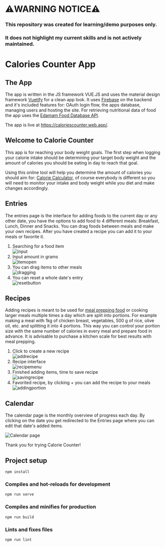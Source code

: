 # ⚠️WARNING NOTICE⚠️
### This repository was created for learning/demo purposes only.
### It does not highlight my current skills and is not actively maintained.

# Calories Counter App

## The App
The app is written in the JS framework VUE.JS and uses the material design framework [Vuetify](https://vuetifyjs.com/en/) for a clean app look. It uses [Firebase](https://firebase.google.com/) on the backend and it's included features for: OAuth login flow, the apps database, managing users and hosting the site. For retrieving nutritional data of food the app uses the [Edamam Food Database API](https://developer.edamam.com/).

The app is live at https://caloriescounter.web.app/.

 ## Welcome to Calorie Counter

This app is for
reaching your body weight goals. The first step when logging your
calorie intake should be determining your target body weight and the
 amount of calories you should be eating in day to reach that goal.
 
Using this online tool will help you determine the amount of
calories you should aim for:
[Calorie Calculator](https://www.calculator.net/calorie-calculator.html), of course everybody is different so you will need to monitor your
intake and body weight while you diet and make changes accordingly.
   
##  Entries
        
 The entries page is the interface for adding foods to the current
day or any other date, you have the options to add food to 4
different meals: Breakfast, Lunch, Dinner and Snacks. You can drag
foods between meals and make your own recipes. After you have
created a recipe you can add it to your meals or favorite it.

1. Searching for a food item\
![input](https://user-images.githubusercontent.com/59158929/116669461-e1041480-a99e-11eb-95f0-18a4b0af8098.png)
2. Input amount in grams\
![itemopen](https://user-images.githubusercontent.com/59158929/116669486-ecefd680-a99e-11eb-9f90-6ac3b9d18ecc.png)
3. You can drag items to other meals\
![dragging](https://user-images.githubusercontent.com/59158929/116669572-0c86ff00-a99f-11eb-9fc6-e7fc26499619.png)
4. You can reset a whole date's entry\
![resetbutton](https://user-images.githubusercontent.com/59158929/116669582-101a8600-a99f-11eb-8276-c3604279d6d5.png)

## Recipes

Adding recipes is meant to be used for [meal prepping food](https://sweetpeasandsaffron.com/how-to-meal-prep/)
or cooking larger meals multiple times a day which are split into
portions. For example making a meal with 1kg of chicken breast,
vegetables, 500 g of rice, olive oil, etc. and splitting it into 4
portions. This way you can control your portion size with the same
number of calories in every meal and prepare food in advance. It is
advisable to purchase a kitchen scale for best results with meal
prepping.

1. Click to create a new recipe\
![addrecipe](https://user-images.githubusercontent.com/59158929/116669499-f4af7b00-a99e-11eb-8486-c88c507c0bcd.png)
2. Recipe interface\
![recipemenu](https://user-images.githubusercontent.com/59158929/116669516-f8db9880-a99e-11eb-9e5f-511e990828ab.png)
3. Finished adding items, time to save recipe\
![savingrecipe](https://user-images.githubusercontent.com/59158929/116669522-fb3df280-a99e-11eb-8c49-7372e887b60d.png)
4. Favorited recipe, by clicking + you can add the recipe to your meals\
![addingportion](https://user-images.githubusercontent.com/59158929/116669544-02650080-a99f-11eb-902f-878c9df7a8b1.png)

## Calendar
The calendar page is the monthly overview of progress each day. By clicking on the date you get redirected to the Entries page where you can edit that date's added items.

![Calendar page](https://user-images.githubusercontent.com/59158929/116545942-50bbc600-a8f1-11eb-82a9-6d8dcfa96acd.png)

Thank you for trying Calorie Counter!


## Project setup
```
npm install
```

### Compiles and hot-reloads for development
```
npm run serve
```

### Compiles and minifies for production
```
npm run build
```

### Lints and fixes files
```
npm run lint
```
